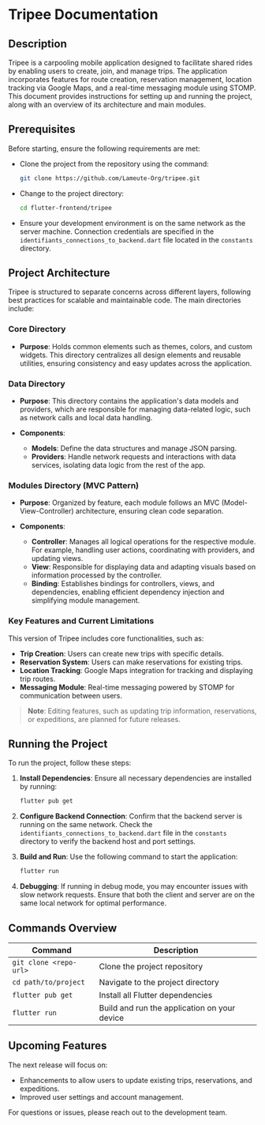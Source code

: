 # Tripee Documentation

## Description

Tripee is a carpooling mobile application designed to facilitate shared rides by enabling users to create, join, and manage trips. The application incorporates features for route creation, reservation management, location tracking via Google Maps, and a real-time messaging module using STOMP. This document provides instructions for setting up and running the project, along with an overview of its architecture and main modules.

## Prerequisites

Before starting, ensure the following requirements are met:

- Clone the project from the repository using the command:
  ```bash
  git clone https://github.com/Lameute-Org/tripee.git
  ```
- Change to the project directory:
  ```bash
  cd flutter-frontend/tripee
  ```
- Ensure your development environment is on the same network as the server machine. Connection credentials are specified in the `identifiants_connections_to_backend.dart` file located in the `constants` directory.

## Project Architecture

Tripee is structured to separate concerns across different layers, following best practices for scalable and maintainable code. The main directories include:

### Core Directory

- **Purpose**: Holds common elements such as themes, colors, and custom widgets. This directory centralizes all design elements and reusable utilities, ensuring consistency and easy updates across the application.

### Data Directory

- **Purpose**: This directory contains the application's data models and providers, which are responsible for managing data-related logic, such as network calls and local data handling.

- **Components**:
  - **Models**: Define the data structures and manage JSON parsing.
  - **Providers**: Handle network requests and interactions with data services, isolating data logic from the rest of the app.

### Modules Directory (MVC Pattern)

- **Purpose**: Organized by feature, each module follows an MVC (Model-View-Controller) architecture, ensuring clean code separation.

- **Components**:
  - **Controller**: Manages all logical operations for the respective module. For example, handling user actions, coordinating with providers, and updating views.
  - **View**: Responsible for displaying data and adapting visuals based on information processed by the controller.
  - **Binding**: Establishes bindings for controllers, views, and dependencies, enabling efficient dependency injection and simplifying module management.

### Key Features and Current Limitations

This version of Tripee includes core functionalities, such as:

- **Trip Creation**: Users can create new trips with specific details.
- **Reservation System**: Users can make reservations for existing trips.
- **Location Tracking**: Google Maps integration for tracking and displaying trip routes.
- **Messaging Module**: Real-time messaging powered by STOMP for communication between users.

> **Note**: Editing features, such as updating trip information, reservations, or expeditions, are planned for future releases.

## Running the Project

To run the project, follow these steps:

1. **Install Dependencies**: Ensure all necessary dependencies are installed by running:

   ```bash
   flutter pub get
   ```

2. **Configure Backend Connection**: Confirm that the backend server is running on the same network. Check the `identifiants_connections_to_backend.dart` file in the `constants` directory to verify the backend host and port settings.

3. **Build and Run**: Use the following command to start the application:

   ```bash
   flutter run
   ```

4. **Debugging**: If running in debug mode, you may encounter issues with slow network requests. Ensure that both the client and server are on the same local network for optimal performance.

## Commands Overview

| Command                | Description                                  |
| ---------------------- | -------------------------------------------- |
| `git clone <repo-url>` | Clone the project repository                 |
| `cd path/to/project`   | Navigate to the project directory            |
| `flutter pub get`      | Install all Flutter dependencies             |
| `flutter run`          | Build and run the application on your device |

## Upcoming Features

The next release will focus on:

- Enhancements to allow users to update existing trips, reservations, and expeditions.
- Improved user settings and account management.

For questions or issues, please reach out to the development team.
